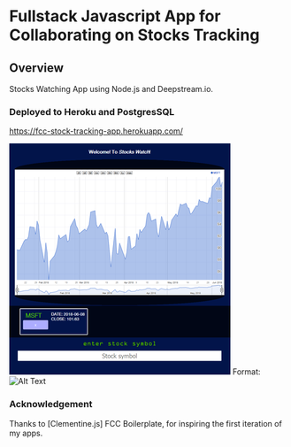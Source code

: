 # Fullstack Javascript App for Collaborating on Stocks Tracking

## Overview

Stocks Watching App using Node.js and Deepstream.io. 

### Deployed to Heroku and PostgresSQL

https://fcc-stock-tracking-app.herokuapp.com/

![Stockswatch Screenshot](/sw_screenshot.png)
Format: ![Alt Text](url)


### Acknowledgement

Thanks to [Clementine.js] FCC Boilerplate, for inspiring the first iteration of my apps.